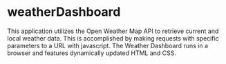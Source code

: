 # weatherDashboard

This application utilizes the Open Weather Map API to retrieve current and local weather data. This is accomplished by making requests with specific parameters to a URL with javascript. The Weather Dashboard runs in a browser and features dynamically updated HTML and CSS. 